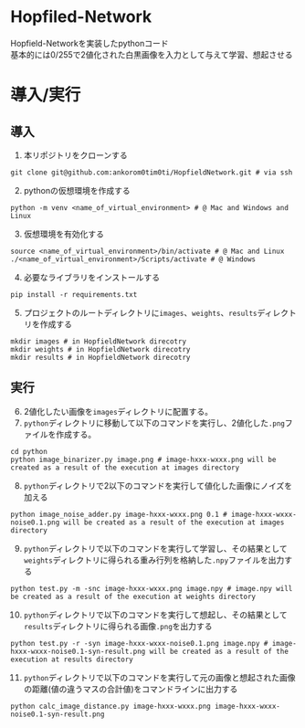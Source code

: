 # Hopfiled-Network
Hopfield-Networkを実装したpythonコード  
基本的には0/255で2値化された白黒画像を入力として与えて学習、想起させる  
# 導入/実行
## 導入
1. 本リポジトリをクローンする
```
git clone git@github.com:ankorom0tim0ti/HopfieldNetwork.git # via ssh
```
2. pythonの仮想環境を作成する
```
python -m venv <name_of_virtual_environment> # @ Mac and Windows and Linux
```
3. 仮想環境を有効化する
```
source <name_of_virtual_environment>/bin/activate # @ Mac and Linux
./<name_of_virtual_environment>/Scripts/activate # @ Windows
```
4. 必要なライブラリをインストールする
```
pip install -r requirements.txt
```
5. プロジェクトのルートディレクトリに`images`、`weights`、`results`ディレクトリを作成する
```
mkdir images # in HopfieldNetwork direcotry
mkdir weights # in HopfieldNetwork direcotry
mkdir results # in HopfieldNetwork direcotry
```
## 実行
6. 2値化したい画像を`images`ディレクトリに配置する。
7. `python`ディレクトリに移動して以下のコマンドを実行し、2値化した`.png`ファイルを作成する。
```
cd python
python image_binarizer.py image.png # image-hxxx-wxxx.png will be created as a result of the execution at images directory
```
8. `python`ディレクトリで2以下のコマンドを実行して値化した画像にノイズを加える
```
python image_noise_adder.py image-hxxx-wxxx.png 0.1 # image-hxxx-wxxx-noise0.1.png will be created as a result of the execution at images directory
```
9. `python`ディレクトリで以下のコマンドを実行して学習し、その結果として`weights`ディレクトリに得られる重み行列を格納した`.npy`ファイルを出力する
```
python test.py -m -snc image-hxxx-wxxx.png image.npy # image.npy will be created as a result of the execution at weights directory
```

10. `python`ディレクトリで以下のコマンドを実行して想起し、その結果として`results`ディレクトリに得られる画像`.png`を出力する
```
python test.py -r -syn image-hxxx-wxxx-noise0.1.png image.npy # image-hxxx-wxxx-noise0.1-syn-result.png will be created as a result of the execution at results directory
```

11. `python`ディレクトリで以下のコマンドを実行して元の画像と想起された画像の距離(値の違うマスの合計値)をコマンドラインに出力する
```
python calc_image_distance.py image-hxxx-wxxx.png image-hxxx-wxxx-noise0.1-syn-result.png
```